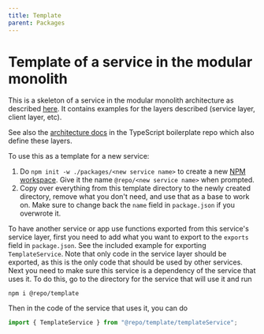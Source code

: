 ```yaml
---
title: Template
parent: Packages
---
```


# Template of a service in the modular monolith

This is a skeleton of a service in the modular monolith architecture as described [here](https://tractable.atlassian.net/wiki/spaces/UP/pages/4112809995/Unified+Stack+Architecture+Design+Review). It contains examples for the layers described (service layer, client layer, etc).

See also the [architecture docs](https://github.com/tractableai/typescript-boilerplate-service/tree/main/docs/architecture) in the TypeScript boilerplate repo which also define these layers.

To use this as a template for a new service:

1. Do `npm init -w ./packages/<new service name>` to create a new [NPM workspace](https://docs.npmjs.com/cli/v10/using-npm/workspaces). Give it the name `@repo/<new service name>` when prompted.
1. Copy over everything from this template directory to the newly created directory, remove what you don't need, and use that as a base to work on. Make sure to change back the `name` field in `package.json` if you overwrote it.

To have another service or app use functions exported from this service's service layer, first you need to add what you want to export to the `exports` field in `package.json`. See the included example for exporting `TemplateService`. Note that only code in the service layer should be exported, as this is the only code that should be used by other services. Next you need to make sure this service is a dependency of the service that uses it. To do this, go to the directory for the service that will use it and run

``` shell
npm i @repo/template
```

Then in the code of the service that uses it, you can do

``` typescript
import { TemplateService } from "@repo/template/templateService";
```

